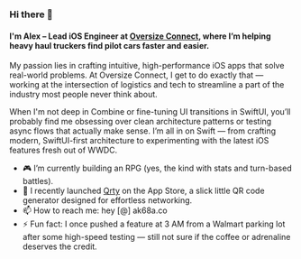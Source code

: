 ### Hi there 👋

#### I'm Alex – Lead iOS Engineer at [Oversize Connect](https://apps.apple.com/us/app/oversize-connect/id6741709246), where I’m helping heavy haul truckers find pilot cars faster and easier.

My passion lies in crafting intuitive, high-performance iOS apps that solve real-world problems. At Oversize Connect, I get to do exactly that — working at the intersection of logistics and tech to streamline a part of the industry most people never think about.

When I'm not deep in Combine or fine-tuning UI transitions in SwiftUI, you’ll probably find me obsessing over clean architecture patterns or testing async flows that actually make sense. I’m all in on Swift — from crafting modern, SwiftUI-first architecture to experimenting with the latest iOS features fresh out of WWDC.

- 🎮 I’m currently building an RPG (yes, the kind with stats and turn-based battles). 
- 🚀 I recently launched [Qrty](https://apps.apple.com/us/app/qrty/id6744279795) on the App Store, a slick little QR code generator designed for effortless networking.
- 📫 How to reach me: hey [@] ak68a.co
- ⚡ Fun fact: I once pushed a feature at 3 AM from a Walmart parking lot after some high-speed testing — still not sure if the coffee or adrenaline deserves the credit. 
